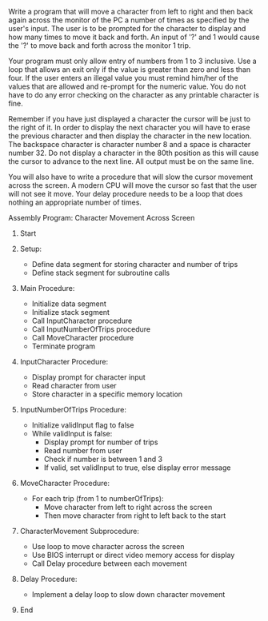 

Write a program that will move a character from left to
right and then back again across the monitor of the PC a number of times as
specified by the user's input.  The user
is to be prompted for the character to display and how many times to move it
back and forth.  An input of '?' and 1
would cause the '?' to move back and forth across the monitor 1 trip.

Your program must only allow entry of numbers from 1 to 3
inclusive.  Use a loop that allows an
exit only if the value is greater than zero and less than four.  If the user enters an illegal value you must
remind him/her of the values that are allowed and re-prompt for the numeric
value.  You do not have to do any error
checking on the character as any printable character is fine.

Remember if you have just displayed a character the cursor
will be just to the right of it.  In
order to display the next character you will have to erase the previous
character and then display the character in the new location.  The backspace character is character number 8
and a space is character number 32.  Do
not display a character in the 80th position as this will cause the cursor to
advance to the next line.  All output
must be on the same line.

You will also have to write a procedure that will slow the
cursor movement across the screen.  A modern
CPU will move the cursor so fast that the user will not see it move.  Your delay procedure needs to be a loop that
does nothing an appropriate number of times.



Assembly Program: Character Movement Across Screen

1. Start
2. Setup:

   - Define data segment for storing character and number of trips
   - Define stack segment for subroutine calls
3. Main Procedure:

   - Initialize data segment
   - Initialize stack segment
   - Call InputCharacter procedure
   - Call InputNumberOfTrips procedure
   - Call MoveCharacter procedure
   - Terminate program
4. InputCharacter Procedure:

   - Display prompt for character input
   - Read character from user
   - Store character in a specific memory location
5. InputNumberOfTrips Procedure:

   - Initialize validInput flag to false
   - While validInput is false:
     - Display prompt for number of trips
     - Read number from user
     - Check if number is between 1 and 3
     - If valid, set validInput to true, else display error message
6. MoveCharacter Procedure:

   - For each trip (from 1 to numberOfTrips):
     - Move character from left to right across the screen
     - Then move character from right to left back to the start
7. CharacterMovement Subprocedure:

   - Use loop to move character across the screen
   - Use BIOS interrupt or direct video memory access for display
   - Call Delay procedure between each movement
8. Delay Procedure:

   - Implement a delay loop to slow down character movement
9. End
